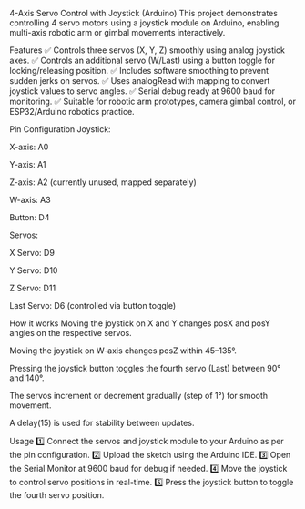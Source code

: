 4-Axis Servo Control with Joystick (Arduino)
This project demonstrates controlling 4 servo motors using a joystick module on Arduino, enabling multi-axis robotic arm or gimbal movements interactively.

Features
✅ Controls three servos (X, Y, Z) smoothly using analog joystick axes.
✅ Controls an additional servo (W/Last) using a button toggle for locking/releasing position.
✅ Includes software smoothing to prevent sudden jerks on servos.
✅ Uses analogRead with mapping to convert joystick values to servo angles.
✅ Serial debug ready at 9600 baud for monitoring.
✅ Suitable for robotic arm prototypes, camera gimbal control, or ESP32/Arduino robotics practice.

Pin Configuration
Joystick:

X-axis: A0

Y-axis: A1

Z-axis: A2 (currently unused, mapped separately)

W-axis: A3

Button: D4

Servos:

X Servo: D9

Y Servo: D10

Z Servo: D11

Last Servo: D6 (controlled via button toggle)

How it works
Moving the joystick on X and Y changes posX and posY angles on the respective servos.

Moving the joystick on W-axis changes posZ within 45–135°.

Pressing the joystick button toggles the fourth servo (Last) between 90° and 140°.

The servos increment or decrement gradually (step of 1°) for smooth movement.

A delay(15) is used for stability between updates.

Usage
1️⃣ Connect the servos and joystick module to your Arduino as per the pin configuration.
2️⃣ Upload the sketch using the Arduino IDE.
3️⃣ Open the Serial Monitor at 9600 baud for debug if needed.
4️⃣ Move the joystick to control servo positions in real-time.
5️⃣ Press the joystick button to toggle the fourth servo position.
